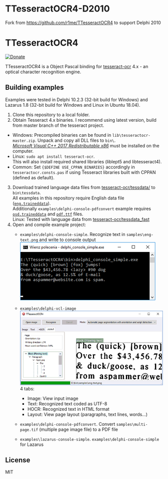 # TTesseractOCR4-D2010
Fork from https://github.com/r1me/TTesseractOCR4 to support Delphi 2010


# TTesseractOCR4
[![Donate](https://www.paypalobjects.com/en_US/i/btn/btn_donateCC_LG.gif)](https://www.paypal.com/cgi-bin/webscr?cmd=_s-xclick&hosted_button_id=SSCM9JJLXA8UC)

TTesseractOCR4 is a Object Pascal binding for [tesseract-ocr](https://github.com/tesseract-ocr/tesseract) 4.x - an optical character recognition engine.

## Building examples
Examples were tested in Delphi 10.2.3 (32-bit build for Windows) and Lazarus 1.8 (32-bit build for Windows and Linux in Ubuntu 18.04).

1. Clone this repository to a local folder.
2. Obtain Tesseract 4.x binaries. I recommend using latest version, build from master branch of the tesseract project. 
  - Windows: Precompiled binaries can be found in `lib\tesseractocr-master.zip`. Unpack and copy all DLL files to `bin\`.  
  [*Microsoft Visual C++ 2017 Redistributable x86*](https://go.microsoft.com/fwlink/?LinkId=746571) must be installed on the computer.  
  - Linux: `sudo apt install tesseract-ocr`.  
  This will also install required shared libraries (liblept5 and libtesseract4).
  - Common: Set `{$DEFINE USE_CPPAN_BINARIES}` accordingly in `tesseractocr.consts.pas` if using Tesseract libraries built with CPPAN (defined as default).
3. Download trained language data files from [tesseract-ocr/tessdata/](https://github.com/tesseract-ocr/tessdata/) to `bin\tessdata`.  
All examples in this repository require English data file ([`eng.traineddata`](https://github.com/tesseract-ocr/tessdata/blob/master/eng.traineddata)).  
Additionally `examples\delphi-console-pdfconvert` example requires [`osd.traineddata`](https://github.com/tesseract-ocr/tessdata/blob/master/osd.traineddata) and [`pdf.ttf`](https://github.com/tesseract-ocr/tesseract/blob/master/tessdata/pdf.ttf) files.  
Linux: Tested with language data from [tesseract-ocr/tessdata_fast](https://github.com/tesseract-ocr/tessdata_fast)
4. Open and compile example project: 
   - `examples\delphi-console-simple`. Recognize text in `samples\eng-text.png` and write to console output
   ![delphi-console-simple](examples/delphi-console-simple/delphi-console-simple.png)
   
   - `examples\delphi-vcl-image`  
   ![delphi-vcl-image](examples/delphi-vcl-image/delphi-vcl-image.gif)  
   4 tabs: 
      - Image: View input image
      - Text: Recognized text coded as UTF-8
      - HOCR: Recognized text in HTML format
      - Layout: View page layout (paragraphs, text lines, words...) 
    
   - `examples\delphi-console-pdfconvert`. Convert `samples\multi-page.tif` (multiple page image file) to a PDF file
   - `examples\lazarus-console-simple`. `examples\delphi-console-simple` for Lazarus 

## License
MIT